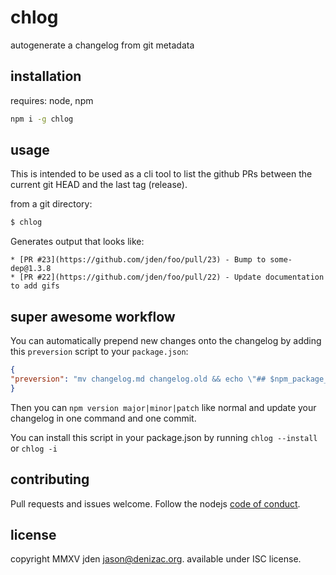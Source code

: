 # chlog

autogenerate a changelog from git metadata

## installation
requires: node, npm
```sh
npm i -g chlog
```

## usage

This is intended to be used as a cli tool to list the github PRs between the
current git HEAD and the last tag (release).

from a git directory:
```sh
$ chlog
```

Generates output that looks like:
```
* [PR #23](https://github.com/jden/foo/pull/23) - Bump to some-dep@1.3.8
* [PR #22](https://github.com/jden/foo/pull/22) - Update documentation to add gifs
```

## super awesome workflow

You can automatically prepend new changes onto the changelog by adding this `preversion` script to your `package.json`:
```json
{
"preversion": "mv changelog.md changelog.old && echo \"## $npm_package_version\" >> changelog.md && echo >> changelog.md && chlog >> changelog.md && cat changelog.old >> changelog.md && rm changelog.old && git add changelog.md"
}
```

Then you can `npm version major|minor|patch` like normal and update your changelog in one command and one commit.

You can install this script in your package.json by running `chlog --install` or `chlog -i`

## contributing
Pull requests and issues welcome. Follow the nodejs [code of conduct](https://github.com/nodejs/node/blob/master/CODE_OF_CONDUCT.md).

## license
copyright MMXV jden <jason@denizac.org>. available under ISC license.
